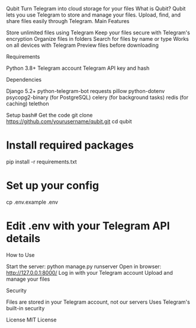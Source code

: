 Qubit
Turn Telegram into cloud storage for your files
What is Qubit?
Qubit lets you use Telegram to store and manage your files. Upload, find, and share files easily through Telegram.
Main Features

Store unlimited files using Telegram
Keep your files secure with Telegram's encryption
Organize files in folders
Search for files by name or type
Works on all devices with Telegram
Preview files before downloading

Requirements

Python 3.8+
Telegram account
Telegram API key and hash

Dependencies

Django 5.2+
python-telegram-bot
requests
pillow
python-dotenv
psycopg2-binary (for PostgreSQL)
celery (for background tasks)
redis (for caching)
telethon

Setup
bash# Get the code
git clone https://github.com/yourusername/qubit.git
cd qubit

# Install required packages
pip install -r requirements.txt

# Set up your config
cp .env.example .env
# Edit .env with your Telegram API details
How to Use

Start the server: python manage.py runserver
Open in browser: http://127.0.0.1:8000/
Log in with your Telegram account
Upload and manage your files

Security

Files are stored in your Telegram account, not our servers
Uses Telegram's built-in security

License
MIT License
